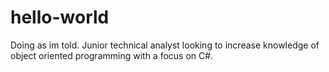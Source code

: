 # hello-world
Doing as im told.
Junior technical analyst looking to increase knowledge of object oriented programming with a focus on C#.
